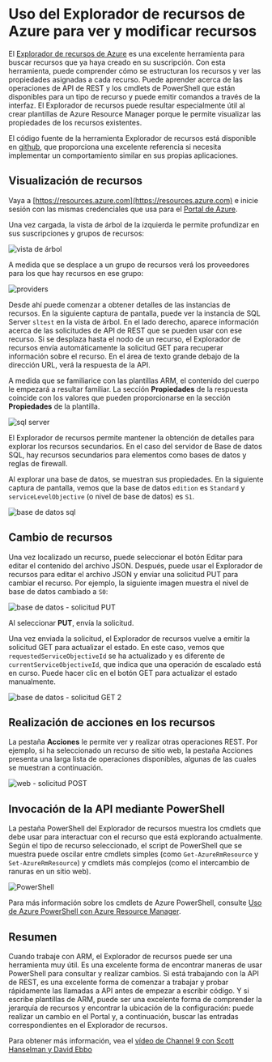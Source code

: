<properties
   pageTitle="Explorador de recursos de Azure | Microsoft Azure"
   description="Describe el Explorador de recursos de Azure y cómo se puede usar para ver y actualizar las implementaciones mediante Azure Resource Manager."
   services="azure-resource-manager"
   documentationCenter="na"
   authors="stuartleeks"
   manager="ankodu"
   editor=""/>

<tags
   ms.service="azure-resource-manager"
   ms.devlang="na"
   ms.topic="article"
   ms.tgt_pltfrm="na"
   ms.workload="na"
   ms.date="05/16/2016"
   ms.author="stuartle;tomfitz"/>

# Uso del Explorador de recursos de Azure para ver y modificar recursos
El [Explorador de recursos de Azure](https://resources.azure.com) es una excelente herramienta para buscar recursos que ya haya creado en su suscripción. Con esta herramienta, puede comprender cómo se estructuran los recursos y ver las propiedades asignadas a cada recurso. Puede aprender acerca de las operaciones de API de REST y los cmdlets de PowerShell que están disponibles para un tipo de recurso y puede emitir comandos a través de la interfaz. El Explorador de recursos puede resultar especialmente útil al crear plantillas de Azure Resource Manager porque le permite visualizar las propiedades de los recursos existentes.

El código fuente de la herramienta Explorador de recursos está disponible en [github](https://github.com/projectkudu/ARMExplorer), que proporciona una excelente referencia si necesita implementar un comportamiento similar en sus propias aplicaciones.

## Visualización de recursos
Vaya a [https://resources.azure.com](https://resources.azure.com) e inicie sesión con las mismas credenciales que usa para el [Portal de Azure](https://portal.azure.com).

Una vez cargada, la vista de árbol de la izquierda le permite profundizar en sus suscripciones y grupos de recursos:

![vista de árbol](./media/resource-manager-resource-explorer/are-01-treeview.png)

A medida que se desplace a un grupo de recursos verá los proveedores para los que hay recursos en ese grupo:

![providers](./media/resource-manager-resource-explorer/are-02-treeview-providers.png)

Desde ahí puede comenzar a obtener detalles de las instancias de recursos. En la siguiente captura de pantalla, puede ver la instancia de SQL Server `sltest` en la vista de árbol. En el lado derecho, aparece información acerca de las solicitudes de API de REST que se pueden usar con ese recurso. Si se desplaza hasta el nodo de un recurso, el Explorador de recursos envía automáticamente la solicitud GET para recuperar información sobre el recurso. En el área de texto grande debajo de la dirección URL, verá la respuesta de la API.

A medida que se familiarice con las plantillas ARM, el contenido del cuerpo le empezará a resultar familiar. La sección **Propiedades** de la respuesta coincide con los valores que pueden proporcionarse en la sección **Propiedades** de la plantilla.

![sql server](./media/resource-manager-resource-explorer/are-03-sqlserver-with-response.png)

El Explorador de recursos permite mantener la obtención de detalles para explorar los recursos secundarios. En el caso del servidor de Base de datos SQL, hay recursos secundarios para elementos como bases de datos y reglas de firewall.

Al explorar una base de datos, se muestran sus propiedades. En la siguiente captura de pantalla, vemos que la base de datos `edition` es `Standard` y `serviceLevelObjective` (o nivel de base de datos) es `S1`.

![base de datos sql](./media/resource-manager-resource-explorer/are-04-database-get.png)

## Cambio de recursos

Una vez localizado un recurso, puede seleccionar el botón Editar para editar el contenido del archivo JSON. Después, puede usar el Explorador de recursos para editar el archivo JSON y enviar una solicitud PUT para cambiar el recurso. Por ejemplo, la siguiente imagen muestra el nivel de base de datos cambiado a `S0`:

![base de datos - solicitud PUT](./media/resource-manager-resource-explorer/are-05-database-put.png)

Al seleccionar **PUT**, envía la solicitud.

Una vez enviada la solicitud, el Explorador de recursos vuelve a emitir la solicitud GET para actualizar el estado. En este caso, vemos que `requestedServiceObjectiveId` se ha actualizado y es diferente de `currentServiceObjectiveId`, que indica que una operación de escalado está en curso. Puede hacer clic en el botón GET para actualizar el estado manualmente.

![base de datos - solicitud GET 2](./media/resource-manager-resource-explorer/are-06-database-get2.png)

## Realización de acciones en los recursos

La pestaña **Acciones** le permite ver y realizar otras operaciones REST. Por ejemplo, si ha seleccionado un recurso de sitio web, la pestaña Acciones presenta una larga lista de operaciones disponibles, algunas de las cuales se muestran a continuación.

![web - solicitud POST](./media/resource-manager-resource-explorer/are-web-post.png)

## Invocación de la API mediante PowerShell
La pestaña PowerShell del Explorador de recursos muestra los cmdlets que debe usar para interactuar con el recurso que está explorando actualmente. Según el tipo de recurso seleccionado, el script de PowerShell que se muestra puede oscilar entre cmdlets simples (como `Get-AzureRmResource` y `Set-AzureRmResource`) y cmdlets más complejos (como el intercambio de ranuras en un sitio web).

![PowerShell](./media/resource-manager-resource-explorer/are-07-powershell.png)

Para más información sobre los cmdlets de Azure PowerShell, consulte [Uso de Azure PowerShell con Azure Resource Manager](powershell-azure-resource-manager.md).

## Resumen
Cuando trabaje con ARM, el Explorador de recursos puede ser una herramienta muy útil. Es una excelente forma de encontrar maneras de usar PowerShell para consultar y realizar cambios. Si está trabajando con la API de REST, es una excelente forma de comenzar a trabajar y probar rápidamente las llamadas a API antes de empezar a escribir código. Y si escribe plantillas de ARM, puede ser una excelente forma de comprender la jerarquía de recursos y encontrar la ubicación de la configuración: puede realizar un cambio en el Portal y, a continuación, buscar las entradas correspondientes en el Explorador de recursos.

Para obtener más información, vea el [vídeo de Channel 9 con Scott Hanselman y David Ebbo](https://channel9.msdn.com/Shows/Azure-Friday/Azure-Resource-Manager-Explorer-with-David-Ebbo)

<!---HONumber=AcomDC_0518_2016-->